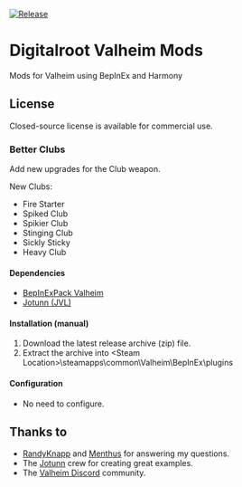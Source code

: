 [![Release](https://github.com/Digitalroot-Valheim/Digitalroot.Valheim.BetterClubs/actions/workflows/release.yml/badge.svg)](https://github.com/Digitalroot-Valheim/Digitalroot.Valheim.BetterClubs/actions/workflows/release.yml)

# Digitalroot Valheim Mods
Mods for Valheim using BepInEx and Harmony

## License
Closed-source license is available for commercial use.

### Better Clubs
Add new upgrades for the Club weapon. 

New Clubs:
- Fire Starter
- Spiked Club
- Spikier Club
- Stinging Club
- Sickly Sticky
- Heavy Club

#### Dependencies
- <a href="https://valheim.thunderstore.io/package/denikson/BepInExPack_Valheim/"  target="_blank">BepInExPack Valheim</a>
- <a href="https://github.com/Valheim-Modding/Jotunn" target="_blank">Jotunn (JVL)</a>

#### Installation (manual)
1. Download the latest release archive (zip) file.
1. Extract the archive into &lt;Steam Location&gt;\steamapps\common\Valheim\BepInEx\plugins

#### Configuration 
- No need to configure.

## Thanks to 
- <a href="https://github.com/RandyKnapp" target="_blank">RandyKnapp</a> and <a href="https://github.com/Menthus123" target="_blank">Menthus</a> for answering my questions.
- The <a href="https://github.com/Valheim-Modding/Jotunn" target="_blank">Jotunn</a> crew for creating great examples.
- The <a href="https://discord.gg/GUEBuCuAMz" target="_blank">Valheim Discord</a> community. 
